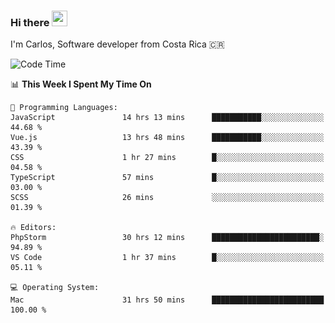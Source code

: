 ### Hi there <img src="https://media.giphy.com/media/hvRJCLFzcasrR4ia7z/giphy.gif" width="25px" height="25px">

I'm Carlos, Software developer from Costa Rica 🇨🇷

[//]: # (<a href="https://app.daily.dev/carum98"><img src="https://github.com/carum98/carum98/blob/main/devcard.svg" width="400" alt="Carlos Umaña Acevedo's Dev Card"/></a>)


<!--START_SECTION:waka-->
![Code Time](http://img.shields.io/badge/Code%20Time-12%2C320%20hrs%2045%20mins-blue)

📊 **This Week I Spent My Time On** 

```text
💬 Programming Languages: 
JavaScript               14 hrs 13 mins      ███████████░░░░░░░░░░░░░░   44.68 % 
Vue.js                   13 hrs 48 mins      ███████████░░░░░░░░░░░░░░   43.39 % 
CSS                      1 hr 27 mins        █░░░░░░░░░░░░░░░░░░░░░░░░   04.58 % 
TypeScript               57 mins             █░░░░░░░░░░░░░░░░░░░░░░░░   03.00 % 
SCSS                     26 mins             ░░░░░░░░░░░░░░░░░░░░░░░░░   01.39 % 

🔥 Editors: 
PhpStorm                 30 hrs 12 mins      ████████████████████████░   94.89 % 
VS Code                  1 hr 37 mins        █░░░░░░░░░░░░░░░░░░░░░░░░   05.11 % 

💻 Operating System: 
Mac                      31 hrs 50 mins      █████████████████████████   100.00 % 
```


<!--END_SECTION:waka-->
